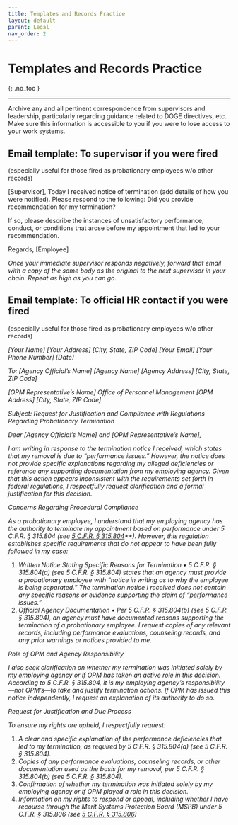 ```yaml
---
title: Templates and Records Practice
layout: default
parent: Legal
nav_order: 2
---
```

# Templates and Records Practice

{: .no_toc }

---
Archive any and all pertinent correspondence from supervisors and leadership, particularly regarding guidance related to DOGE directives, etc. Make sure this information is accessible to you if you were to lose access to your work systems.

## Email template: To supervisor if you were fired

(especially useful for those fired as probationary employees w/o other records)

[Supervisor], Today I received notice of termination (add details of how you were notified). Please respond to the following: Did you provide recommendation for my termination?

If so, please describe the instances of unsatisfactory performance, conduct, or conditions that arose before my appointment that led to your recommendation.

Regards, [Employee]

*Once your immediate supervisor responds negatively, forward that email with a copy of the same body as the original to the next supervisor in your chain. Repeat as high as you can go.*

## Email template: To official HR contact if you were fired

(especially useful for those fired as probationary employees w/o other records)

*[Your Name] [Your Address] [City, State, ZIP Code] [Your Email] [Your Phone Number] [Date]*

*To: [Agency Official’s Name] [Agency Name] [Agency Address] [City, State, ZIP Code]*

*[OPM Representative’s Name] Office of Personnel Management [OPM Address] [City, State, ZIP Code]*

*Subject: Request for Justification and Compliance with Regulations Regarding Probationary Termination*

*Dear [Agency Official’s Name] and [OPM Representative’s Name],*

*I am writing in response to the termination notice I received, which states that my removal is due to “performance issues.” However, the notice does not provide specific explanations regarding my alleged deficiencies or reference any supporting documentation from my employing agency. Given that this action appears inconsistent with the requirements set forth in federal regulations, I respectfully request clarification and a formal justification for this decision.*

*Concerns Regarding Procedural Compliance*

*As a probationary employee, I understand that my employing agency has the authority to terminate my appointment based on performance under 5 C.F.R. § 315.804 (see* *[5 C.F.R. § 315.804](https://www.google.com/url?q=https://www.google.com/url?q%3Dhttps://www.ecfr.gov/current/title-5/chapter-I/subchapter-B/part-315/subpart-H/section-315.804%26amp;sa%3DD%26amp;source%3Deditors%26amp;ust%3D1740088143867657%26amp;usg%3DAOvVaw3oAbmfkC1IAd8bPrfelB22&sa=D&source=docs&ust=1740088143889696&usg=AOvVaw1a4VdFSfQP6kmnO6ZE5EL0)**). However, this regulation establishes specific requirements that do not appear to have been fully followed in my case:*

1. *Written Notice Stating Specific Reasons for Termination • 5 C.F.R. § 315.804(a) (see 5 C.F.R. § 315.804) states that an agency must provide a probationary employee with “notice in writing as to why the employee is being separated.” The termination notice I received does not contain any specific reasons or evidence supporting the claim of “performance issues.”*
2. *Official Agency Documentation • Per 5 C.F.R. § 315.804(b) (see 5 C.F.R. § 315.804), an agency must have documented reasons supporting the termination of a probationary employee. I request copies of any relevant records, including performance evaluations, counseling records, and any prior warnings or notices provided to me.*

*Role of OPM and Agency Responsibility*

*I also seek clarification on whether my termination was initiated solely by my employing agency or if OPM has taken an active role in this decision. According to 5 C.F.R. § 315.804, it is my employing agency’s responsibility—not OPM’s—to take and justify termination actions. If OPM has issued this notice independently, I request an explanation of its authority to do so.*

*Request for Justification and Due Process*

*To ensure my rights are upheld, I respectfully request:*

1. *A clear and specific explanation of the performance deficiencies that led to my termination, as required by 5 C.F.R. § 315.804(a) (see 5 C.F.R. § 315.804).*
2. *Copies of any performance evaluations, counseling records, or other documentation used as the basis for my removal, per 5 C.F.R. § 315.804(b) (see 5 C.F.R. § 315.804).*
3. *Confirmation of whether my termination was initiated solely by my employing agency or if OPM played a role in this decision.*
4. *Information on my rights to respond or appeal, including whether I have recourse through the Merit Systems Protection Board (MSPB) under 5 C.F.R. § 315.806 (see [5 C.F.R. § 315.806](https://www.google.com/url?q=https://www.google.com/url?q%3Dhttps://www.ecfr.gov/current/title-5/chapter-I/subchapter-B/part-315/subpart-H/section-315.806%26amp;sa%3DD%26amp;source%3Deditors%26amp;ust%3D1740088143868621%26amp;usg%3DAOvVaw3x-CPoyj9jGbT6u0MeBrlK&sa=D&source=docs&ust=1740088143890398&usg=AOvVaw1bTFHxdinfOxkocPyNqu46))*